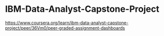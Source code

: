 # IBM-Data-Analyst-Capstone-Project

https://www.coursera.org/learn/ibm-data-analyst-capstone-project/peer/36Vm0/peer-graded-assignment-dashboards
